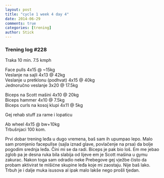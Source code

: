```yaml
---
layout: post
title: "cycle 1 week 4 day 4"
date: 2014-06-29
comments: true
categories: [trening]
author: Stick
---
```


### Trening log #228

Traka 10 min. 7.5 kmph   

Face pulls 4x15 @ ~15kg  
Veslanje na sajli 4x13 @ 42kg  
Veslanje u pretklonu (podhvat) 4x15 @ 40kg  
Jednoručno veslanje 3x20 @ 17.5kg  

Biceps na Scott mašini 4x10 @ 20kg  
Biceps hammer 4x10 @ 7.5kg  
Biceps curls na kosoj klupi 4x11 @ 5kg  

Gej rehab stuff za rame i lopaticu  

Ab wheel 4x15 @ bw+10kg  
Trbušnjaci 100 kom.  

Prvi dobar trening leđa u dugo vremena, baš sam ih upumpao lepo. Malo sam promjenio facepullse (sajla iznad glave, povlačenje na prsa) da bolje pogodim srednja leđa. Čini mi se da radi. Biceps je pak bio loš. Em me jebao zglob pa je desna ruka bila slabija od lijeve em je Scott mašina u gymu zakurac. Nakon toga sam odradio neke Prebegove gej vježbe čisto da probam aktivirat te mišićne skupine leđa koje mi zaostaju. Nije baš lako. Trbuh je i dalje muka isusova al ipak malo lakše nego prošli tjedan.  